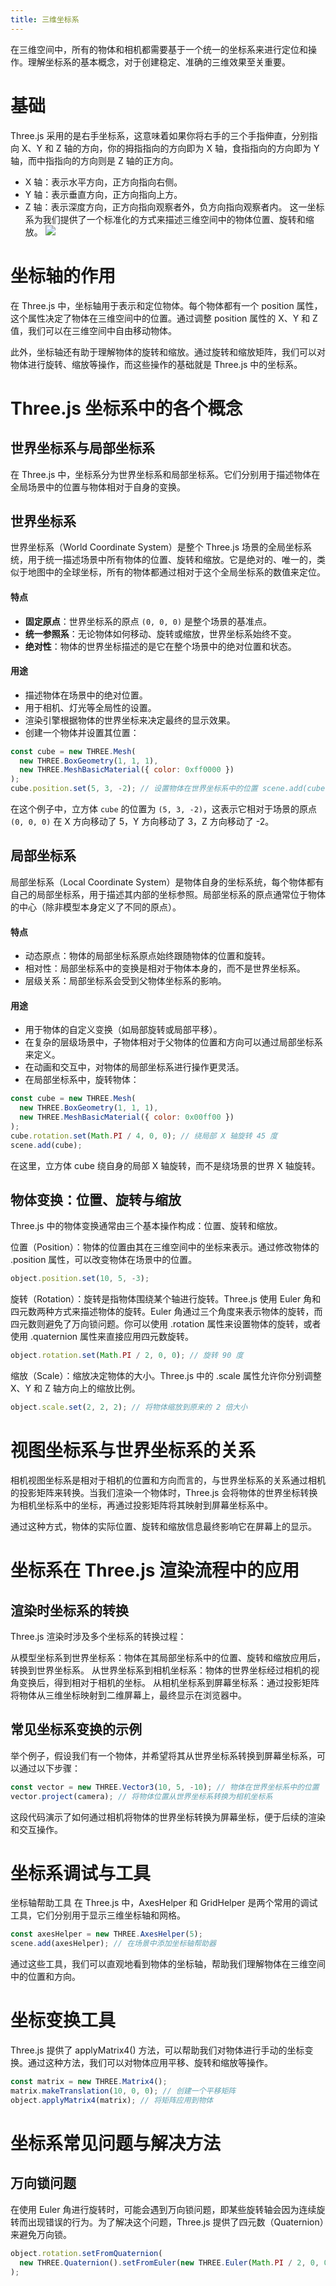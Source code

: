 ```yaml
---
title: 三维坐标系
---
```


在三维空间中，所有的物体和相机都需要基于一个统一的坐标系来进行定位和操作。理解坐标系的基本概念，对于创建稳定、准确的三维效果至关重要。

# 基础

Three.js 采用的是右手坐标系，这意味着如果你将右手的三个手指伸直，分别指向 X、Y 和 Z 轴的方向，你的拇指指向的方向即为 X 轴，食指指向的方向即为 Y 轴，而中指指向的方向则是 Z 轴的正方向。

- X 轴：表示水平方向，正方向指向右侧。
- Y 轴：表示垂直方向，正方向指向上方。
- Z 轴：表示深度方向，正方向指向观察者外，负方向指向观察者内。
  这一坐标系为我们提供了一个标准化的方式来描述三维空间中的物体位置、旋转和缩放。
  ![](./image/xyz-2.png)

# 坐标轴的作用

在 Three.js 中，坐标轴用于表示和定位物体。每个物体都有一个 position 属性，这个属性决定了物体在三维空间中的位置。通过调整 position 属性的 X、Y 和 Z 值，我们可以在三维空间中自由移动物体。

此外，坐标轴还有助于理解物体的旋转和缩放。通过旋转和缩放矩阵，我们可以对物体进行旋转、缩放等操作，而这些操作的基础就是 Three.js 中的坐标系。

# Three.js 坐标系中的各个概念

## 世界坐标系与局部坐标系

在 Three.js 中，坐标系分为世界坐标系和局部坐标系。它们分别用于描述物体在全局场景中的位置与物体相对于自身的变换。

## 世界坐标系

世界坐标系（World Coordinate System）是整个 Three.js 场景的全局坐标系统，用于统一描述场景中所有物体的位置、旋转和缩放。它是绝对的、唯一的，类似于地图中的全球坐标，所有的物体都通过相对于这个全局坐标系的数值来定位。

#### **特点**

- **固定原点**：世界坐标系的原点 `(0, 0, 0)` 是整个场景的基准点。
- **统一参照系**：无论物体如何移动、旋转或缩放，世界坐标系始终不变。
- **绝对性**：物体的世界坐标描述的是它在整个场景中的绝对位置和状态。

#### **用途**

- 描述物体在场景中的绝对位置。
- 用于相机、灯光等全局性的设置。
- 渲染引擎根据物体的世界坐标来决定最终的显示效果。
- 创建一个物体并设置其位置：

```javascript
const cube = new THREE.Mesh(
  new THREE.BoxGeometry(1, 1, 1),
  new THREE.MeshBasicMaterial({ color: 0xff0000 })
);
cube.position.set(5, 3, -2); // 设置物体在世界坐标系中的位置 scene.add(cube);`;
```

在这个例子中，立方体 `cube` 的位置为 `(5, 3, -2)`，这表示它相对于场景的原点 `(0, 0, 0)` 在 X 方向移动了 5，Y 方向移动了 3，Z 方向移动了 -2。

## 局部坐标系

局部坐标系（Local Coordinate System）是物体自身的坐标系统，每个物体都有自己的局部坐标系，用于描述其内部的坐标参照。局部坐标系的原点通常位于物体的中心（除非模型本身定义了不同的原点）。

#### 特点

- 动态原点：物体的局部坐标系原点始终跟随物体的位置和旋转。
- 相对性：局部坐标系中的变换是相对于物体本身的，而不是世界坐标系。
- 层级关系：局部坐标系会受到父物体坐标系的影响。

#### 用途

- 用于物体的自定义变换（如局部旋转或局部平移）。
- 在复杂的层级场景中，子物体相对于父物体的位置和方向可以通过局部坐标系来定义。
- 在动画和交互中，对物体的局部坐标系进行操作更灵活。
- 在局部坐标系中，旋转物体：

```javascript
const cube = new THREE.Mesh(
  new THREE.BoxGeometry(1, 1, 1),
  new THREE.MeshBasicMaterial({ color: 0x00ff00 })
);
cube.rotation.set(Math.PI / 4, 0, 0); // 绕局部 X 轴旋转 45 度
scene.add(cube);
```

在这里，立方体 cube 绕自身的局部 X 轴旋转，而不是绕场景的世界 X 轴旋转。

## 物体变换：位置、旋转与缩放

Three.js 中的物体变换通常由三个基本操作构成：位置、旋转和缩放。

位置（Position）：物体的位置由其在三维空间中的坐标来表示。通过修改物体的 .position 属性，可以改变物体在场景中的位置。

```javascript
object.position.set(10, 5, -3);
```

旋转（Rotation）：旋转是指物体围绕某个轴进行旋转。Three.js 使用 Euler 角和四元数两种方式来描述物体的旋转。Euler 角通过三个角度来表示物体的旋转，而四元数则避免了万向锁问题。你可以使用 .rotation 属性来设置物体的旋转，或者使用 .quaternion 属性来直接应用四元数旋转。

```javascript
object.rotation.set(Math.PI / 2, 0, 0); // 旋转 90 度
```

缩放（Scale）：缩放决定物体的大小。Three.js 中的 .scale 属性允许你分别调整 X、Y 和 Z 轴方向上的缩放比例。

```javascript
object.scale.set(2, 2, 2); // 将物体缩放到原来的 2 倍大小
```

# 视图坐标系与世界坐标系的关系

相机视图坐标系是相对于相机的位置和方向而言的，与世界坐标系的关系通过相机的投影矩阵来转换。当我们渲染一个物体时，Three.js 会将物体的世界坐标转换为相机坐标系中的坐标，再通过投影矩阵将其映射到屏幕坐标系中。

通过这种方式，物体的实际位置、旋转和缩放信息最终影响它在屏幕上的显示。

# 坐标系在 Three.js 渲染流程中的应用

## 渲染时坐标系的转换

Three.js 渲染时涉及多个坐标系的转换过程：

从模型坐标系到世界坐标系：物体在其局部坐标系中的位置、旋转和缩放应用后，转换到世界坐标系。
从世界坐标系到相机坐标系：物体的世界坐标经过相机的视角变换后，得到相对于相机的坐标。
从相机坐标系到屏幕坐标系：通过投影矩阵将物体从三维坐标映射到二维屏幕上，最终显示在浏览器中。

## 常见坐标系变换的示例

举个例子，假设我们有一个物体，并希望将其从世界坐标系转换到屏幕坐标系，可以通过以下步骤：

```javascript
const vector = new THREE.Vector3(10, 5, -10); // 物体在世界坐标系中的位置
vector.project(camera); // 将物体位置从世界坐标系转换为相机坐标系
```

这段代码演示了如何通过相机将物体的世界坐标转换为屏幕坐标，便于后续的渲染和交互操作。

# 坐标系调试与工具

坐标轴帮助工具
在 Three.js 中，AxesHelper 和 GridHelper 是两个常用的调试工具，它们分别用于显示三维坐标轴和网格。

```javascript
const axesHelper = new THREE.AxesHelper(5);
scene.add(axesHelper); // 在场景中添加坐标轴帮助器
```

通过这些工具，我们可以直观地看到物体的坐标轴，帮助我们理解物体在三维空间中的位置和方向。

# 坐标变换工具

Three.js 提供了 applyMatrix4() 方法，可以帮助我们对物体进行手动的坐标变换。通过这种方法，我们可以对物体应用平移、旋转和缩放等操作。

```javascript
const matrix = new THREE.Matrix4();
matrix.makeTranslation(10, 0, 0); // 创建一个平移矩阵
object.applyMatrix4(matrix); // 将矩阵应用到物体
```

# 坐标系常见问题与解决方法

## 万向锁问题

在使用 Euler 角进行旋转时，可能会遇到万向锁问题，即某些旋转轴会因为连续旋转而出现错误的行为。为了解决这个问题，Three.js 提供了四元数（Quaternion）来避免万向锁。

```javascript
object.rotation.setFromQuaternion(
  new THREE.Quaternion().setFromEuler(new THREE.Euler(Math.PI / 2, 0, 0))
);
```
